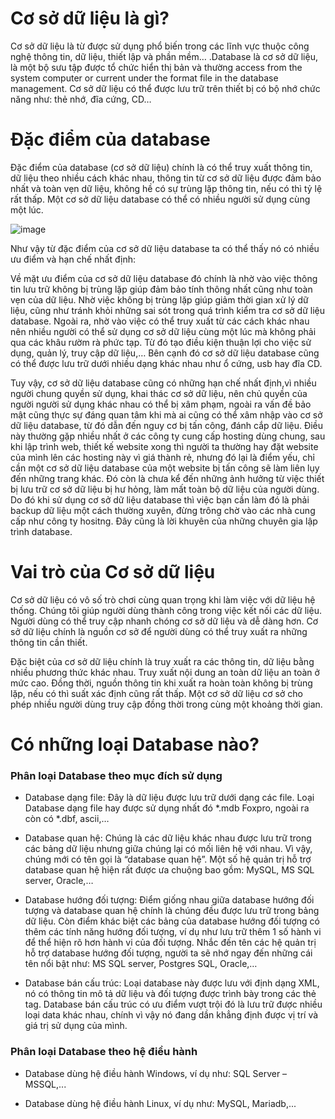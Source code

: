 # Cơ sở dữ liệu là gì?
Cơ sở dữ liệu là từ được sử dụng phổ biến trong các lĩnh vực thuộc công nghệ thông tin, dữ liệu, thiết lập và phần mềm… .Database là cơ sở dữ liệu, là một bộ sưu tập được tổ chức hiển thị bản và thường access from the system computer or current under the format file in the database management. Cơ sở dữ liệu có thể được lưu trữ trên thiết bị có bộ nhớ chức năng như: thẻ nhớ, đĩa cứng, CD…
# Đặc điểm của database
Đặc điểm của database (cơ sở dữ liệu) chính là có thể truy xuất thông tin, dữ liệu theo nhiều cách khác nhau, thông tin từ cơ sở dữ liệu được đảm bảo nhất và toàn vẹn dữ liệu, không hề có sự trùng lặp thông tin, nếu có thì tỷ lệ rất thấp. Một cơ sở dữ liệu database có thể có nhiều người sử dụng cùng một lúc.

![image](https://user-images.githubusercontent.com/101684058/160313778-b85f0b71-3cd6-4eaa-b7b2-ee487bf2ddb6.png)

Như vậy từ đặc điểm của cơ sở dữ liệu database ta có thể thấy nó có nhiều ưu điểm và hạn chế nhất định:

Về mặt ưu điểm của cơ sở dữ liệu database đó chính là nhờ vào việc thông tin lưu trữ không bị trùng lặp giúp đảm bảo tính thông nhất cũng như toàn vẹn của dữ liệu. Nhờ việc không bị trùng lặp giúp giảm thời gian xử lý dữ liệu, cũng như tránh khỏi những sai sót trong quá trình kiểm tra cơ sở dữ liệu database. Ngoài ra, nhờ vào việc có thể truy xuất từ các cách khác nhau nên nhiều người có thể sử dụng cơ sở dữ liệu cùng một lúc mà không phải qua các khâu rườm rà phức tạp. Từ đó tạo điều kiện thuận lợi cho việc  sử dụng, quản lý, truy cập dữ liệu,… Bên cạnh đó cơ sở dữ liệu database cũng có thể được lưu trữ dưới nhiều dạng khác nhau như ổ cứng, usb hay đĩa CD.

Tuy vậy, cơ sở dữ liệu database cũng có những hạn chế nhất định,vì nhiều người chung quyền sử dụng, khai thác cơ sở dữ liệu, nên chủ quyền của người người sử dụng khác nhau có thể bị xâm phạm, ngoài ra vấn đề bảo mật cũng thực sự đáng quan tâm khi mà ai cũng có thể xâm nhập vào cơ sở dữ liệu database, từ đó dẫn đến nguy cơ bị tấn công, đánh cắp dữ liệu. Điều này thường gặp nhiều nhất ở các công ty cung cấp hosting dùng chung, sau khi lập trình web, thiết kế website xong thì người ta thường hay đặt website của mình lên các hosting này vì giá thành rẻ, nhưng đó lại là điểm yếu, chỉ cần một cơ sở dữ liệu database của một website bị tấn công sẽ làm liên lụy đến những trang khác. Đó còn là chưa kể đến những ảnh hưởng từ việc thiết bị lưu trữ cơ sở dữ liệu bị hư hỏng, làm mất toàn bộ dữ liệu của người dùng. Do đó khi sử dụng cơ sở dữ liệu database thì việc bạn cần làm đó là phải backup dữ liệu một cách thường xuyên, đừng trông chờ vào các nhà cung cấp như công ty hositng. Đây cũng là lời khuyên của những chuyên gia lập trình database.


# Vai trò của Cơ sở dữ liệu
Cơ sở dữ liệu có vô số trò chơi cùng quan trọng khi làm việc với dữ liệu hệ thống. Chúng tôi giúp người dùng thành công trong việc kết nối các dữ liệu. Người dùng có thể truy cập nhanh chóng cơ sở dữ liệu và dễ dàng hơn. Cơ sở dữ liệu chính là nguồn cơ sở để người dùng có thể truy xuất ra những thông tin cần thiết.

 Đặc biệt của cơ sở dữ liệu chính là truy xuất ra các thông tin, dữ liệu bằng nhiều phương thức khác nhau. Truy xuất nội dung an toàn dữ liệu an toàn ở mức cao. Đồng thời, nguồn thông tin khi xuất ra hoàn toàn không bị trùng lặp, nếu có thì suất xác định cũng rất thấp. Một cơ sở dữ liệu cơ sở cho phép nhiều người dùng truy cập đồng thời trong cùng một khoảng thời gian.
 # Có những loại Database nào?
### Phân loại Database theo mục đích sử dụng
- Database dạng file: Đây là dữ liệu được lưu trữ dưới dạng các file. Loại Database dạng file hay được sử dụng nhất đó *.mdb Foxpro, ngoài ra còn có *.dbf, ascii,…

- Database quan hệ: Chúng là các dữ liệu khác nhau được lưu trữ trong các bảng dữ liệu nhưng giữa chúng lại có mối liên hệ với nhau. Vì vậy, chúng mới có tên gọi là “database quan hệ”. Một số hệ quản trị hỗ trợ database quan hệ hiện rất được ưa chuộng bao gồm: MySQL, MS SQL server, Oracle,…

- Database hướng đối tượng: Điểm giống nhau giữa database hướng đối tượng và database quan hệ chính là chúng đều được lưu trữ trong bảng dữ liệu. Còn điểm khác biệt các bảng của database hướng đối tượng có thêm các tính năng hướng đối tượng, ví dụ như lưu trữ thêm 1 số hành vi để thể hiện rõ hơn hành vi của đối tượng. Nhắc đến tên các hệ quản trị hỗ trợ database hướng đối tượng, người ta sẽ nhớ ngay đến những cái tên nổi bật như: MS SQL server, Postgres SQL, Oracle,…

- Database bán cấu trúc: Loại database này được lưu với định dạng XML, nó có thông tin mô tả dữ liệu và đối tượng được trình bày trong các thẻ tag. Database bán cấu trúc có ưu điểm vượt trội đó là lưu trữ được nhiều loại data khác nhau, chính vì vậy nó đang dần khẳng định được vị trí và giá trị sử dụng của mình.
### Phân loại Database theo hệ điều hành
- Database dùng hệ điều hành Windows, ví dụ như: SQL Server – MSSQL,...

- Database dùng hệ điều hành Linux, ví dụ như: MySQL, Mariadb,...

